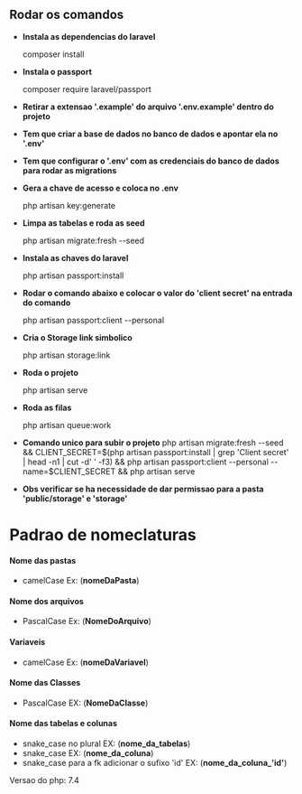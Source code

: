 
## Rodar os comandos

* **Instala as dependencias do laravel**

    composer install

* **Instala o passport**

    composer require laravel/passport

* **Retirar a extensao '.example' do arquivo '.env.example' dentro do projeto**

* **Tem que criar a base de dados no banco de dados e apontar ela no '.env'**

* **Tem que configurar o '.env' com as credenciais do banco de dados para rodar as migrations**

* **Gera a chave de acesso e coloca no .env**

    php artisan key:generate

* **Limpa as tabelas e roda as seed**

    php artisan migrate:fresh --seed

* **Instala as chaves do laravel**

    php artisan passport:install

* **Rodar o comando abaixo e colocar o valor do 'client secret' na entrada do comando**

    php artisan passport:client --personal

* **Cria o Storage link simbolico**

    php artisan storage:link

* **Roda o projeto**

    php artisan serve

* **Roda as filas**

    php artisan queue:work

* **Comando unico para subir o projeto**
    php artisan migrate:fresh --seed && CLIENT_SECRET=$(php artisan passport:install | grep 'Client secret' | head -n1 | cut -d' ' -f3) && php artisan passport:client --personal --name=$CLIENT_SECRET && php artisan serve

* **Obs verificar se ha necessidade de dar permissao para a pasta 'public/storage' e 'storage'**

# Padrao de nomeclaturas
#### Nome das pastas 
- camelCase Ex: (**nomeDaPasta**)

#### Nome dos arquivos 
- PascalCase Ex: (**NomeDoArquivo**)

#### Variaveis 
- camelCase Ex: (**nomeDaVariavel**)

#### Nome das Classes 
- PascalCase EX: (**NomeDaClasse**)

#### Nome das tabelas e colunas
- snake_case no plural EX: (**nome_da_tabelas**)
- snake_case EX: (**nome_da_coluna**)
- snake_case para a fk adicionar o sufixo 'id' EX: (**nome_da_coluna_'id'**)

Versao do php: 7.4